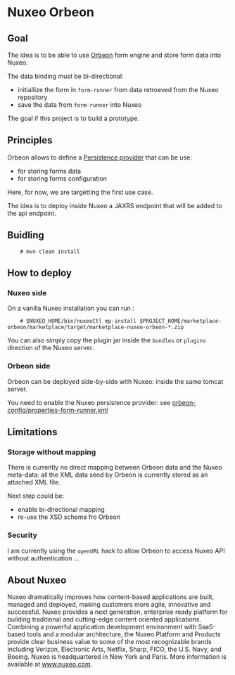 # Nuxeo Orbeon

## Goal

The idea is to be able to use [Orbeon](https://github.com/orbeon/orbeon-forms/) form engine and store form data into Nuxeo.

The data binding must be bi-directional:

 - initiallize the form in `form-runner` from data retroeved from the Nuxeo repository
 - save the data from `form-runner` into Nuxeo

The goal if this project is to build a prototype.

## Principles

Orbeon allows to define a [Persistence provider](https://doc.orbeon.com/form-runner/api/persistence/) that can be use:

 - for storing forms data
 - for storing forms configuration

Here, for now, we are targetting the first use case.

The idea is to deploy inside Nuxeo a JAXRS endpoint that will be added to the api endpoint.

## Buidling

        # mvn clean install

## How to deploy 


### Nuxeo side

On a vanilla Nuxeo installation you can run :

        # $NUXEO_HOME/bin/nuxeoCtl mp-install $PROJECT_HOME/marketplace-orbeon/marketplace/target/marketplace-nuxeo-orbeon-*.zip

You can also simply copy the plugin jar inside the `bundles` or `plugins` direction of the Nuxeo server.

### Orbeon side

Orbeon can be deployed side-by-side with Nuxeo: inside the same tomcat server.

You need to enable the Nuxeo persistence provider: see [orbeon-config/properties-form-runner.xml](orbeon-config/properties-form-runner.xml)

## Limitations

### Storage without mapping

There is currently no direct mapping between Orbeon data and the Nuxeo meta-data: all the XML data send by Orbeon is currently stored as an attached XML file.

Next step could be:

 - enable bi-directional mapping
 - re-use the XSD schema fro Orbeon

### Security

I am currently using the `openURL` hack to allow Orbeon to access Nuxeo API without authentication ...

## About Nuxeo
Nuxeo dramatically improves how content-based applications are built, managed and deployed, making customers more agile, innovative and successful. Nuxeo provides a next generation, enterprise ready platform for building traditional and cutting-edge content oriented applications. Combining a powerful application development environment with SaaS-based tools and a modular architecture, the Nuxeo Platform and Products provide clear business value to some of the most recognizable brands including Verizon, Electronic Arts, Netflix, Sharp, FICO, the U.S. Navy, and Boeing. Nuxeo is headquartered in New York and Paris. More information is available at www.nuxeo.com.
